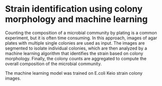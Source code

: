 # Strain identification using colony morphology and machine learning

Counting the composition of a microbial community by plating is a common experiment, but it is often time consuming. In this approach, images of agar plates with multiple single colonies are used as input. The images are segmented to isolate individual colonies, which are then analyzed by a machine learning algorithm that identifies the strain based on colony morphology. Finally, the colony counts are aggregated to compute the overall composition of the microbial community.

The machine learning model was trained on E.coli Keio strain colony images.

